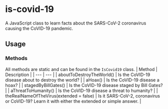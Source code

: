 # is-covid-19
A JavaScript class to learn facts about the SARS-CoV-2 coronavirus causing the CoVID-19 pandemic.

## Usage

### Methods
All methods are static and can be found in the `IsCovid19` class.
| Method | Description |
| --- | --- |
| aboutToDestroyTheWorld() | Is the CoVID-19 disease about to destroy the world? |
| aHoax() | Is the CoVID-19 disease a hoax? |
| stagedByBillGates() | Is the CoVID-19 disease staged by Bill Gates? |
| aThreatToHumanity() | Is the CoVID-19 disease a threat to humanity? |
| theRealNameOfTheVirus(extended = false) | Is it SARS-CoV-2, coronavirus or CoVID-19? Learn it with either the extended or simple answer. |
